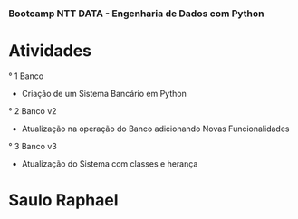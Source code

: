 ### Bootcamp NTT DATA - Engenharia de Dados com Python


# Atividades

° 1 Banco
- Criação de um Sistema Bancário em Python


° 2 Banco v2
- Atualização na operação do Banco adicionando Novas Funcionalidades


° 3 Banco v3
- Atualização do Sistema com classes e herança








# Saulo Raphael
